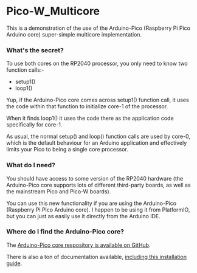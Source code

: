 # Pico-W_Multicore

This is a demonstration of the use of the Arduino-Pico (Raspberry Pi Pico Arduino core) super-simple multicore implementation.

### What's the secret?

To use both cores on the RP2040 processor, you only need to know two function calls:-
+ setup1()
+ loop1()

Yup, if the Arduino-Pico core comes across setup1() function call, it uses the code within that function to initialize core-1 of the processor.

When it finds loop1() it uses the code there as the application code specifically for core-1.

As usual, the normal setup() and loop() function calls are used by core-0, which is the default behaviour for an Arduino application and effectively limits your Pico to being a single core processor.

### What do I need?

You should have access to some version of the RP2040 hardware (the Arduino-Pico core supports lots of different third-party boards, as well as the mainstream Pico and Pico-W boards).

You can use this new functionality if you are using the Arduino-Pico (Raspberry Pi Pico Arduino core).  I happen to be using it from PlatformIO, but you can just as easily use it directly from the Arduino IDE.

### Where do I find the Arduino-Pico core?

The [Arduino-Pico core respository is available on GitHub](https://github.com/earlephilhower/arduino-pico).

There is also a ton of documentation available, [including this installation guide](https://arduino-pico.readthedocs.io/en/latest/install.html#).
